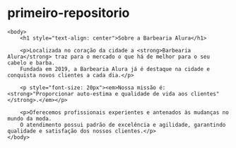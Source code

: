 # primeiro-repositorio



<!DOCTYPE html>
<html lang="pt-br">
    <head>
        <meta charset="UTF-8">
        <title>Barbearia Alura</title>
        <link rel="stylesheet" href="style.css">
    </head>

    <body>
        <h1 style="text-align: center">Sobre a Barbearia Alura</h1>

        <p>Localizada no coração da cidade a <strong>Barbearia Alura</strong> traz para o mercado o que há de melhor para o seu cabelo e barba. 
        Fundada em 2019, a Barbearia Alura já é destaque na cidade e conquista novos clientes a cada dia.</p>

        <p style="font-size: 20px"><em>Nossa missão é: <strong>"Proporcionar auto-estima e qualidade de vida aos clientes"</strong>.</em></p>

        <p>Oferecemos profissionais experientes e antenados às mudanças no mundo da moda. 
        O atendimento possui padrão de excelência e agilidade, garantindo qualidade e satisfação dos nossos clientes.</p>
    </body>
</html>
